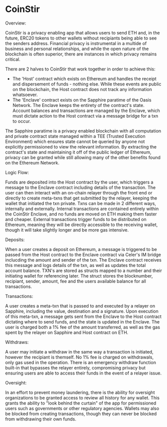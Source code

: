 # CoinStir
Overview:

CoinStir is a privacy enabling app that allows users to send ETH and, in the future, ERC20 tokens to other wallets without recipiants being able to see the senders address. Financial privacy is instrumental in a multide of business and personal relationships, and while the open nature of the blockchain is often superior, there are instances in which privacy remains critical.

There are 2 halves to CoinStir that work together in order to achieve this:
- The 'Host' contract which exists on Ethereum and handles the receipt and dispersement of funds - nothing else. While these events are public on the blockchain, the Host contract does not track any information whatsoever.
- The 'Enclave' contract exists on the Sapphire paratime of the Oasis Network. The Enclave keeps the entirety of the contract's state. Account balances and transactions are managed by the Enclave, which must dictate action to the Host contract via a message bridge for a txn to occur.

The Sapphire paratime is a privacy enabled blockchain with all computation and private contract state managed within a TEE (Trusted Execution Environment) which ensures state cannot be queried by anyone not explicitly permissioned to view the relevant information. By extracting the contract's state and maintaining it off of the public ledger of Ethereum, privacy can be granted while still allowing many of the other benefits found on the Ethereum Network.


Logic Flow:

Funds are deposited into the Host contract by the user, which triggers a message to the Enclave contract including details of the transaction. The user can then interact with an on-chain relayer through the front end or directly to create meta-txns that get submitted by the relayer, keeping the wallet that initiated the txn private. Txns can be made in 2 different ways, internally and externally. Internal transactions are contained entirely within the CoinStir Enclave, and no funds are moved on ETH making them faster and cheaper. External transactions trigger funds to be distributed on Ethereum, meaning they will be directly accessible to the receiving wallet, though it will take slightly longer and be more gas intensive.

Deposits:

When a user creates a deposit on Ethereum, a message is triggered to be passed from the Host contract to the Enclave contract via Celer's IM bridge inclucding the amount and sender of the txn.
The Enclave contract receives this message and logs details of the txn, as well as updates the total account balance. TXN's are stored as structs mapped to a number and their initiating wallet for referencing later. The struct stores the blocknumber, recipiant, sender, amount, fee and the users available balance for all transactions.

Transactions:

A user creates a meta-txn that is passed to and executed by a relayer on Sapphire, including the value, destination and a signature. Upon execution of this meta-txn, a message gets sent from the Enclave to the Host contract dictating where to send funds, and the state is updated in the Enclave. The user is charged both a 1% fee of the amount transferred, as well as the gas spent by the relayer on Sapphire and Host contract on ETH.

Withdraws:

A user may initiate a withdraw in the same way a transaction is initiated, however the recipiant is themself. No 1% fee is charged on withdrawals, only gas used in the operation. There is an emergency withdraw function built-in that bypasses the relayer entirely, compromising privacy but ensuring users are able to access their funds in the event of a relayer issue.

Oversight:

In an effort to prevent money laundering, there is the ability for oversight organizations to be granted access to review all history for any wallet. This grants the ability to "look behind the curtain" of the app for permissioned users such as governments or other regulatory agencies. Wallets may also be blocked from creating transactions, though they can never be blocked from withdrawing their own funds.


